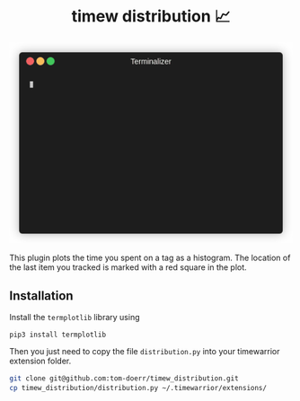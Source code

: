 <h1 align="center">timew distribution 📈</h1>

<p align="center">
    <img src='https://github.com/tom-doerr/bins/raw/main/timew_distribution/td1.gif'>
    <p align="center">
    </p>
</p>

This plugin plots the time you spent on a tag as a histogram.
The location of the last item you tracked is marked with a red square in the plot.


## Installation
Install the `termplotlib` library using
```
pip3 install termplotlib
```

Then you just need to copy the file `distribution.py` into your timewarrior extension folder.
```bash
git clone git@github.com:tom-doerr/timew_distribution.git
cp timew_distribution/distribution.py ~/.timewarrior/extensions/
```
